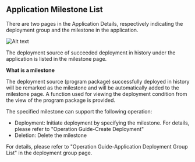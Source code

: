 ## Application Milestone List

There are two pages in the Application Details, respectively indicating the deployment group and the milestone in the application.

![Alt text](https://github.com/jdcloudcom/cn/blob/codedeploy/image/CodeDeploy/operation13.png)

The deployment source of succeeded deployment in history under the application is listed in the milestone page.

**What is a milestone**

The deployment source (program package) successfully deployed in history will be remarked as the milestone and will be automatically added to the milestone page. A function used for viewing the deployment condition from the view of the program package is provided.

The specified milestone can support the following operation:

- Deployment: Initiate deployment by specifying the milestone. For details, please refer to "Operation Guide-Create Deployment"
- Deletion: Delete the milestone

For details, please refer to "Operation Guide-Application Deployment Group List" in the deployment group page.
